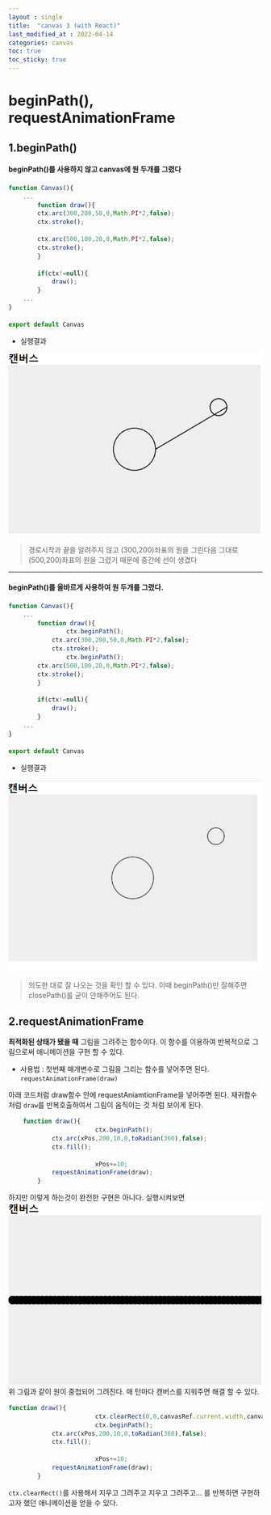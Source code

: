 ```yaml
---
layout : single
title:  "canvas 3 (with React)"
last_modified_at : 2022-04-14
categories: canvas
toc: true
toc_sticky: true
---
```


# beginPath(), requestAnimationFrame

## 1.beginPath()

#### beginPath()를 사용하지 않고 canvas에 원 두개를 그렸다
```javascript
function Canvas(){
    ...
	    function draw(){
		ctx.arc(300,200,50,0,Math.PI*2,false);
		ctx.stroke();

		ctx.arc(500,100,20,0,Math.PI*2,false);
		ctx.stroke();
		}

		if(ctx!=null){
			draw();
		}
    ...
}

export default Canvas

```
* 실행결과    

![Alt text](/img/canavs_drawarc.png)
>경로시작과 끝을 알려주지 않고 (300,200)좌표의 원을 그린다음 그대로 (500,200)좌표의 원을 그렸기 때문에 중간에 선이 생겼다

----

#### beginPath()를 올바르게 사용하여 원 두개를 그렸다.
```javascript
function Canvas(){
    ...
	    function draw(){
                ctx.beginPath();
	        ctx.arc(300,200,50,0,Math.PI*2,false);
	        ctx.stroke();
                ctx.beginPath();
		ctx.arc(500,100,20,0,Math.PI*2,false);
		ctx.stroke();
		}

		if(ctx!=null){
			draw();
		}
    ...
}

export default Canvas

```
* 실행결과    

![Alt text](/img/canvas_drawarc2.png)
>의도한 대로 잘 나오는 것을 확인 할 수 있다. 이때 beginPath()만 잘해주면 closePath()를 굳이 안해주어도 된다.


## 2.requestAnimationFrame

**최적화된 상태가 됐을 때** 그림을 그려주는 함수이다. 이 함수를 이용하여 반복적으로 그림으로써 애니메이션을 구현 할 수 있다.

* 사용법 : 첫번째 매개변수로 그림을 그리는 함수를 넣어주면 된다. `requestAnimationFrame(draw)`

아래 코드처럼 draw함수 안에 requestAniamtionFrame을 넣어주면 된다. 재귀함수처럼 `draw`를 반복호출하여서 그림이 움직이는 것 처럼 보이게 된다.
```javascript
	function draw(){
                        ctx.beginPath();
			ctx.arc(xPos,200,10,0,toRadian(360),false);
			ctx.fill();

                        xPos+=10;
			requestAnimationFrame(draw);
		}
```
하지만 이렇게 하는것이 완전한 구현은 아니다. 실행시켜보면
![Alt text](/img/canvas_animation1.png)
위 그림과 같이 원이 중첩되어 그려진다. 
매 턴마다 캔버스를 지워주면 해결 할 수 있다.

```javascript
function draw(){
                        ctx.clearRect(0,0,canvasRef.current.width,canvasRef.current.height);
                        ctx.beginPath();
			ctx.arc(xPos,200,10,0,toRadian(360),false);
			ctx.fill();

                        xPos+=10;
			requestAnimationFrame(draw);
		}
```
`ctx.clearRect()`를 사용해서 지우고 그려주고 지우고 그려주고... 를 반복하면 구현하고자 했던 애니메이션을 얻을 수 있다.
